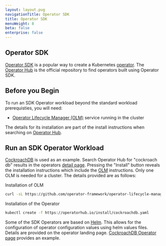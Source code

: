 ```yaml
---
layout: layout.pug
navigationTitle: Operator SDK
title: Operator SDK
menuWeight: 8
beta: false
enterprise: false
---
```


<!-- markdownlint-disable MD004 MD007 MD025 MD030 -->

## Operator SDK

[Operator SDK][operator-sdk] is a popular way to create a Kubernetes [operator][operator]. The [Operator Hub][operator-hub] is the official repository to find operators built using Operator SDK.

## Before you Begin
To run an SDK Operator workload beyond the standard workload prerequisties, you will need:

- [Operator Lifecycle Manager (OLM)][olm] service running in the cluster

The details for its installation are part of the install instructions when searching on [Operator Hub][operator-hub].

## Run an SDK Operator Workload

[CockroachDB][cockroach] is used as an example. Search Operator Hub for "cockroach db" results in the operators [detail page][cockroach-operator]. Pressing the "Install" button reveals the installation instructions which include the [OLM][olm] instructions. Only one OLM is needed for a cluster. The details provided are as follows:

Installation of OLM

```bash
curl -sL https://github.com/operator-framework/operator-lifecycle-manager/releases/download/0.16.1/install.sh | bash -s 0.16.1
```

Installation of the Operator

```bash
kubectl create -f https://operatorhub.io/install/cockroachdb.yaml
```

Some of the SDK Operators are based on [Helm][helm]. This allows for the configuration of operator configuration values using helm values files. Details are provided on the operator landing page. [CockroachDB Operator page][cockroach-operator] provides an example.

[cockroach]: https://github.com/cockroachdb/cockroach
[cockroach-operator]: https://operatorhub.io/operator/cockroachdb
[helm]: ../../helm
[olm]: https://sdk.operatorframework.io/docs/olm-integration/
[operator]: ..
[operator-sdk]: https://sdk.operatorframework.io/
[operator-hub]: https://operatorhub.io/
